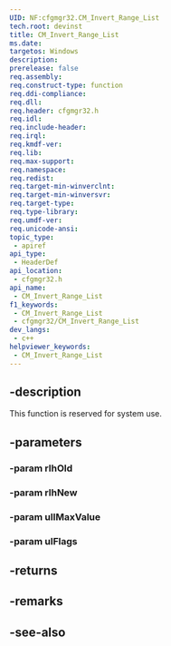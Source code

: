 ```yaml
---
UID: NF:cfgmgr32.CM_Invert_Range_List
tech.root: devinst
title: CM_Invert_Range_List
ms.date: 
targetos: Windows
description: 
prerelease: false
req.assembly: 
req.construct-type: function
req.ddi-compliance: 
req.dll: 
req.header: cfgmgr32.h
req.idl: 
req.include-header: 
req.irql: 
req.kmdf-ver: 
req.lib: 
req.max-support: 
req.namespace: 
req.redist: 
req.target-min-winverclnt: 
req.target-min-winversvr: 
req.target-type: 
req.type-library: 
req.umdf-ver: 
req.unicode-ansi: 
topic_type:
 - apiref
api_type:
 - HeaderDef
api_location:
 - cfgmgr32.h
api_name:
 - CM_Invert_Range_List
f1_keywords:
 - CM_Invert_Range_List
 - cfgmgr32/CM_Invert_Range_List
dev_langs:
 - c++
helpviewer_keywords:
 - CM_Invert_Range_List
---
```


## -description

This function is reserved for system use.

## -parameters

### -param rlhOld

### -param rlhNew

### -param ullMaxValue

### -param ulFlags

## -returns

## -remarks

## -see-also

